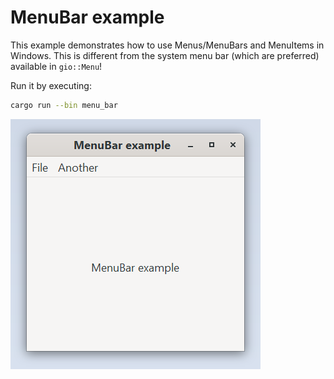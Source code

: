 # MenuBar example

This example demonstrates how to use Menus/MenuBars and MenuItems in Windows.
This is different from the system menu bar (which are preferred) available in `gio::Menu`!

Run it by executing:

```bash
cargo run --bin menu_bar
```


![screenshot](screenshot.png)